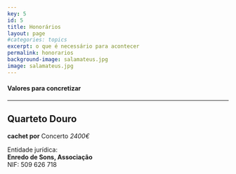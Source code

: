 ```yaml
---
key: 5
id: 5
title: Honorários
layout: page
#categories: topics
excerpt: o que é necessário para acontecer
permalink: honorarios
background-image: salamateus.jpg
image: salamateus.jpg
---
```

#### Valores para concretizar

---

## Quarteto Douro

**cachet por** Concerto    *2400€*   	                


Entidade jurídica:  
**Enredo de Sons, Associação**  
NIF: 509 626 718


